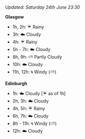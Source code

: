 *Updated: Saturday 24th June 23:30*

**Glasgow**

* 1h, 2h: :umbrella: Rainy
* 3h: :cloud: Cloudy
* 4h: :umbrella: Rainy
* 5h - 7h: :cloud: Cloudy
* 8h, 9h: :partly_sunny: Partly Cloudy
* 10h: :cloud: Cloudy
* 11h, 12h: :cyclone: Windy (:partly_sunny:)

**Edinburgh**

* 1h: :cloud: Cloudy [:umbrella: as of 1h]
* 2h, 3h: :cloud: Cloudy
* 4h, 5h: :umbrella: Rainy
* 6h, 7h: :cloud: Cloudy
* 8h - 11h: :cyclone: Windy (:partly_sunny:)
* 12h: :cloud: Cloudy
